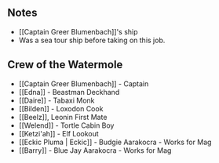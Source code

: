 ## Notes

- [[Captain Greer Blumenbach]]'s ship
- Was a sea tour ship before taking on this job.

## Crew of the Watermole
- [[Captain Greer Blumenbach]] - Captain
- [[Edna]] - Beastman Deckhand
- [[Daire]] - Tabaxi Monk
- [[Bilden]] - Loxodon Cook
- [[Beelz]], Leonin First Mate
- [[Welend]] - Tortle Cabin Boy
- [[Ketzi'ah]] - Elf Lookout
- [[Eckic Pluma | Eckic]] - Budgie Aarakocra - Works for Mag
- [[Barry]] - Blue Jay Aarakocra - Works for Mag